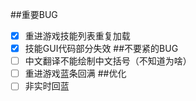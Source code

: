 ##重要BUG
- [x] 重进游戏技能列表重复加载
- [x] 技能GUI代码部分失效
##不要紧的BUG
- [ ] 中文翻译不能绘制中文括号（不知道为啥）
- [ ] 重进游戏蓝条回满
##优化
- [ ] 非实时回蓝